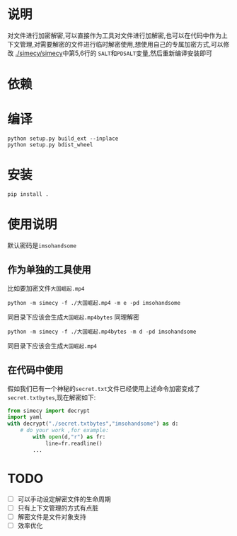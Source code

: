 # 说明
对文件进行加密解密,可以直接作为工具对文件进行加解密,也可以在代码中作为上下文管理,对需要解密的文件进行临时解密使用,想使用自己的专属加密方式,可以修改 [./simecy/simecy](./simecy/simecy)中第5,6行的 `SALT`和`PDSALT`变量,然后重新编译安装即可

# 依赖

# 编译
```shell
python setup.py build_ext --inplace
python setup.py bdist_wheel
```

# 安装
```shell
pip install .
```

# 使用说明
默认密码是`imsohandsome`
## 作为单独的工具使用
比如要加密文件`大国崛起.mp4`
```shell
python -m simecy -f ./大国崛起.mp4 -m e -pd imsohandsome
```
同目录下应该会生成`大国崛起.mp4bytes`
同理解密
```shell
python -m simecy -f ./大国崛起.mp4bytes -m d -pd imsohandsome
```
同目录下应该会生成`大国崛起.mp4`

## 在代码中使用
假如我们已有一个神秘的`secret.txt`文件已经使用上述命令加密变成了`secret.txtbytes`,现在解密如下:
```python
from simecy import decrypt
import yaml
with decrypt("./secret.txtbytes","imsohandsome") as d:
    # do your work ,for example:
        with open(d,"r") as fr:
            line=fr.readline()
        ...
```

# TODO
- [ ] 可以手动设定解密文件的生命周期
- [ ] 只有上下文管理的方式有点脏
- [ ] 解密文件是文件对象支持
- [ ] 效率优化